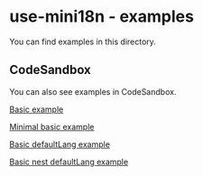 # use-mini18n - examples

You can find examples in this directory.

## CodeSandbox

You can also see examples in CodeSandbox.

[Basic example](https://codesandbox.io/s/gracious-bhaskara-zbke5)

[Minimal basic example](https://codesandbox.io/s/use-mini18n-minimal-basic-example-qsug1?file=/src/index.js)

[Basic defaultLang example](https://codesandbox.io/s/use-mini18n-basic-defaultlang-example-i2c3h)

[Basic nest defaultLang example](https://codesandbox.io/s/use-mini18n-basic-defaultlang-nest-example-2n6mj?file=/src/index.js)
